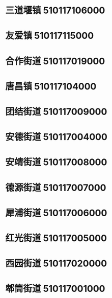 # 三道堰镇 510117106000
# 友爱镇 510117115000
# 合作街道 510117019000
# 唐昌镇 510117104000
# 团结街道 510117009000
# 安德街道 510117004000
# 安靖街道 510117008000
# 德源街道 510117007000
# 犀浦街道 510117006000
# 红光街道 510117005000
# 西园街道 510117020000
# 郫筒街道 510117001000
